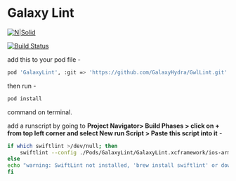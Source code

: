 # Galaxy Lint

[![N|Solid](https://cldup.com/dTxpPi9lDf.thumb.png)](https://nodesource.com/products/nsolid)

[![Build Status](https://travis-ci.org/joemccann/dillinger.svg?branch=master)](https://travis-ci.org/joemccann/dillinger)




add this to your pod file -

```sh
pod 'GalaxyLint', :git => 'https://github.com/GalaxyHydra/GwlLint.git'
```

then run -
```sh
pod install
```
command on terminal.

add a runscript by going to **Project Navigator> Build Phases > click on + from top left corner and select New run Script > Paste this script into it** -

```sh
if which swiftlint >/dev/null; then
    swiftlint --config ./Pods/GalaxyLint/GalaxyLint.xcframework/ios-arm64/GalaxyLint.framework/.swiftlint.yml --no-cache
else
echo "warning: SwiftLint not installed, 'brew install swiftlint' or download from https://github.com/realm/SwiftLint"
fi
```
